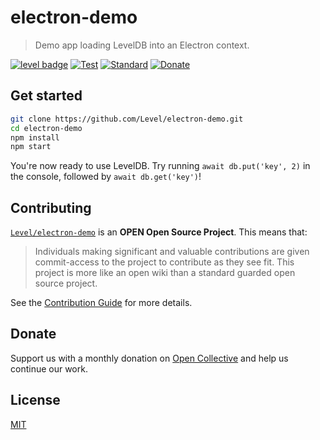 # electron-demo

> Demo app loading LevelDB into an Electron context.

[![level badge][level-badge]](https://github.com/Level/awesome)
[![Test](https://img.shields.io/github/workflow/status/Level/electron-demo/Test?label=test)](https://github.com/Level/electron-demo/actions/workflows/test.yml)
[![Standard](https://img.shields.io/badge/standard-informational?logo=javascript&logoColor=fff)](https://standardjs.com)
[![Donate](https://img.shields.io/badge/donate-orange?logo=open-collective&logoColor=fff)](https://opencollective.com/level)

## Get started

```bash
git clone https://github.com/Level/electron-demo.git
cd electron-demo
npm install
npm start
```

You're now ready to use LevelDB. Try running `await db.put('key', 2)` in the console, followed by `await db.get('key')`!

## Contributing

[`Level/electron-demo`](https://github.com/Level/electron-demo) is an **OPEN Open Source Project**. This means that:

> Individuals making significant and valuable contributions are given commit-access to the project to contribute as they see fit. This project is more like an open wiki than a standard guarded open source project.

See the [Contribution Guide](https://github.com/Level/community/blob/master/CONTRIBUTING.md) for more details.

## Donate

Support us with a monthly donation on [Open Collective](https://opencollective.com/level) and help us continue our work.

## License

[MIT](LICENSE)

[level-badge]: https://leveljs.org/img/badge.svg
